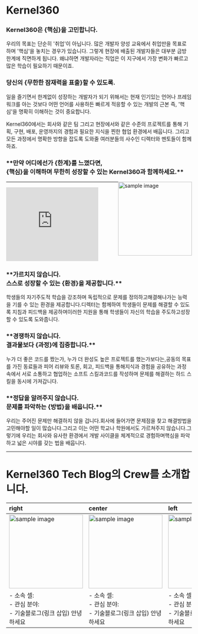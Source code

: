 # Kernel360

### **Kernel360은 {핵심}을 고민합니다.**

우리의 목표는 단순히 '취업'이 아닙니다. 많은 개발자 양성 교육에서 취업만을 목표로 하며 '핵심'을 놓치는 경우가 있습니다. 그렇게 현장에 배출된 개발자들은 대부분 금방 한계에 직면하게 됩니다. 왜냐하면 개발자라는
직업은 이 지구에서 가장 변화가 빠르고 많은 학습이 필요하기 때문이죠.

### **당신의 {무한한 잠재력을 표출}할 수 있도록.**

일을 즐기면서 한계없이 성장하는 개발자가 되기 위해서는 현재 인기있는 언어나 프레임워크를 아는 것보다 어떤 언어를 사용하든 빠르게 적응할 수 있는 개발의 근본 즉, '핵심'을 명확히 이해하는 것이 중요합니다.

Kernel360에서는 회사와 같은 팀 그리고 현장에서와 같은 수준의 프로젝트를 통해 기획, 구현, 배포, 운영까지의 경험과 필요한 지식을 찐한 협업 환경에서 배웁니다. 그리고 모든 과정에서 명확한 방향을 잡도록
도와줄 여러분들의 사수인 디렉터와 멘토들이 함께하죠.

### \*\*만약 어디에선가 {한계}를 느꼈다면, <br>{핵심}을 이해하며 무한히 성장할 수 있는 Kernel360과 함께하세요.\*\*

<div style="float: right;">
    <img src="https://cgk95.github.io/assets/images/about/4.png" width="200px" alt="sample image">
</div>
<!-- ![세계관 그래픽.png](https://cgk95.github.io/assets/images/about/4.png) -->

---

<!-- {% include youtubePlayer.html id="pn7amXLAlGQ" %} -->

<iframe width="250" height="200" src="https://www.youtube.com/embed/pn7amXLAlGQ" frameborder="0" allow="accelerometer; autoplay; encrypted-media; gyroscope; picture-in-picture" allowfullscreen></iframe>

<!-- [https://www.youtube.com/watch?v=pn7amXLAlGQ](https://www.youtube.com/watch?v=pn7amXLAlGQ) -->

### \*\*가르치지 않습니다. <br>스스로 성장할 수 있는 {환경}을 제공합니다.\*\*

학생들의 자기주도적 학습을 강조하며 독립적으로 문제를 정의하고해결해나가는 능력을 기를 수 있는 환경을 제공합니다.디렉터는 함께하여 학생들이 문제를 해결할 수 있도록 지침과 피드백을 제공하며이러한 지원을 통해 학생들이
자신의 학습을 주도하고성장할 수 있도록 도와줍니다.

### \*\*경쟁하지 않습니다. <br>결과물보다 {과정}에 집중합니다.\*\*

누가 더 좋은 코드를 짰는가, 누가 더 완성도 높은 프로젝트를 했는가보다는,공동의 목표를 가진 동료들과 피어 리뷰와 토론, 회고, 피드백을 통해지식과 경험을 공유하는 과정 속에서 서로 소통하고 협업하는 소프트
스킬과코드를 작성하며 문제를 해결하는 하드 스킬을 동시에 가져갑니다.

### \*\*정답을 알려주지 않습니다. <br>문제를 파악하는 {방법}을 배웁니다.\*\*

우리는 주어진 문제만 해결하지 않을 겁니다.회사에 들어가면 문제점을 찾고 해결방법을 고민해야할 일이 많습니다.그리고 이는 어떤 학교나 학원에서도 가르쳐주지 않습니다.그렇기에 우리는 회사와 유사한 환경에서 개발
사이클을 체계적으로 경험하며핵심을 파악하고 넓은 시야를 갖는 법을 배웁니다.

---

# **Kernel360 Tech Blog의 Crew를 소개합니다.**

| right                                                                                          | center                                                                                         | left                                                                                           |
| :--------------------------------------------------------------------------------------------- | :--------------------------------------------------------------------------------------------- | :--------------------------------------------------------------------------------------------- |
| <img src="https://cgk95.github.io/assets/images/about/1.png" width="200px" alt="sample image"> | <img src="https://cgk95.github.io/assets/images/about/6.png" width="200px" alt="sample image"> | <img src="https://cgk95.github.io/assets/images/about/3.png" width="200px" alt="sample image"> |
| - 소속 셀: <br> - 관심 분야: <br> - 기술블로그(링크 삽입) 안녕하세요                           | - 소속 셀: <br> - 관심 분야: <br> - 기술블로그(링크 삽입) 안녕하세요                           | - 소속 셀: <br> - 관심 분야: <br> - 기술블로그(링크 삽입) 안녕하세요                           |
